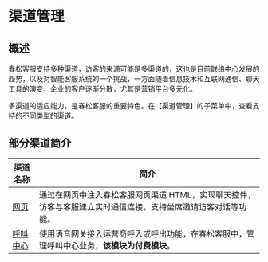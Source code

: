 # 渠道管理

## 概述

春松客服支持多种渠道，访客的来源可能是多渠道的，这也是目前联络中心发展的趋势，以及对智能客服系统的一个挑战，一方面随着信息技术和互联网通信、聊天工具的演变，企业的客户逐渐分散，尤其是营销平台多元化。

多渠道的适应能力，是春松客服的重要特色。在【渠道管理】的子菜单中，查看支持的不同类型的渠道。

## 部分渠道简介

| 渠道名称                      | 简介                                                                                                          |
| ----------------------------- | ------------------------------------------------------------------------------------------------------------- |
| [网页](./webim.html)          | 通过在网页中注入春松客服网页渠道 HTML，实现聊天控件，访客与客服建立实时通信连接，支持坐席邀请访客对话等功能。 |
| [呼叫中心](./callcenter.html) | 使用语音网关接入运营商呼入或呼出功能，在春松客服中，管理呼叫中心业务，**该模块为付费模块**。                  |
